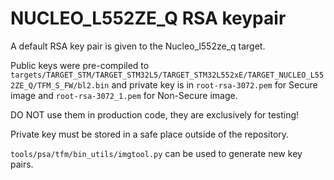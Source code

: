 # NUCLEO_L552ZE_Q RSA keypair

A default RSA key pair is given to the Nucleo_l552ze_q target.

Public keys were pre-compiled to `targets/TARGET_STM/TARGET_STM32L5/TARGET_STM32L552xE/TARGET_NUCLEO_L552ZE_Q/TFM_S_FW/bl2.bin` and private key is in `root-rsa-3072.pem` for Secure image and `root-rsa-3072_1.pem` for Non-Secure image.

DO NOT use them in production code, they are exclusively for testing!

Private key must be stored in a safe place outside of the repository.

`tools/psa/tfm/bin_utils/imgtool.py` can be used to generate new key pairs.
